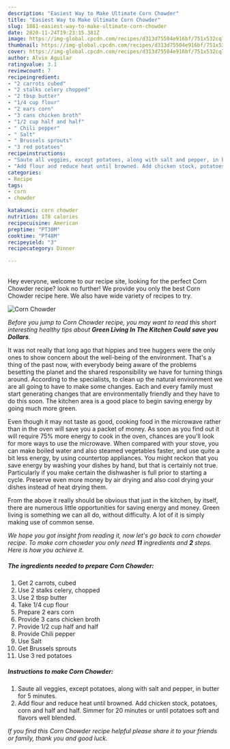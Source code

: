 ```yaml
---
description: "Easiest Way to Make Ultimate Corn Chowder"
title: "Easiest Way to Make Ultimate Corn Chowder"
slug: 1881-easiest-way-to-make-ultimate-corn-chowder
date: 2020-11-24T19:23:15.381Z
image: https://img-global.cpcdn.com/recipes/d313d75504e916bf/751x532cq70/corn-chowder-recipe-main-photo.jpg
thumbnail: https://img-global.cpcdn.com/recipes/d313d75504e916bf/751x532cq70/corn-chowder-recipe-main-photo.jpg
cover: https://img-global.cpcdn.com/recipes/d313d75504e916bf/751x532cq70/corn-chowder-recipe-main-photo.jpg
author: Alvin Aguilar
ratingvalue: 3.1
reviewcount: 7
recipeingredient:
- "2 carrots cubed"
- "2 stalks celery chopped"
- "2 tbsp butter"
- "1/4 cup flour"
- "2 ears corn"
- "3 cans chicken broth"
- "1/2 cup half and half"
- " Chili pepper"
- " Salt"
- " Brussels sprouts"
- "3 red potatoes"
recipeinstructions:
- "Saute all veggies, except potatoes, along with salt and pepper, in butter for 5 minutes."
- "Add flour and reduce heat until browned. Add chicken stock, potatoes, corn and half and half. Simmer for 20 minutes or until potatoes soft and flavors well blended."
categories:
- Recipe
tags:
- corn
- chowder

katakunci: corn chowder 
nutrition: 178 calories
recipecuisine: American
preptime: "PT30M"
cooktime: "PT48M"
recipeyield: "3"
recipecategory: Dinner

---
```

<br>
Hey everyone, welcome to our recipe site, looking for the perfect Corn Chowder recipe? look no further! We provide you only the best Corn Chowder recipe here. We also have wide variety of recipes to try.
<br>


![Corn Chowder](https://img-global.cpcdn.com/recipes/d313d75504e916bf/751x532cq70/corn-chowder-recipe-main-photo.jpg)

<i>Before you jump to Corn Chowder recipe, you may want to read this short interesting healthy tips about 
<strong>Green Living In The Kitchen Could save you Dollars</strong>.</i>
</br>

It was not really that long ago that hippies and tree huggers were the only ones to show concern about the well-being of the environment. That's a thing of the past now, with everybody being aware of the problems besetting the planet and the shared responsibility we have for turning things around. According to the specialists, to clean up the natural environment we are all going to have to make some changes. Each and every family must start generating changes that are environmentally friendly and they have to do this soon. The kitchen area is a good place to begin saving energy by going much more green.

Even though it may not taste as good, cooking food in the microwave rather than in the oven will save you a packet of money. As soon as you find out it will require 75% more energy to cook in the oven, chances are you'll look for more ways to use the microwave. When compared with your stove, you can make boiled water and also steamed vegetables faster, and use quite a bit less energy, by using countertop appliances. You might reckon that you save energy by washing your dishes by hand, but that is certainly not true. Particularly if you make certain the dishwasher is full prior to starting a cycle. Preserve even more money by air drying and also cool drying your dishes instead of heat drying them.

From the above it really should be obvious that just in the kitchen, by itself, there are numerous little opportunities for saving energy and money. Green living is something we can all do, without difficulty. A lot of it is simply making use of common sense.


<i>We hope you got insight from reading it, now let's go back to corn chowder recipe. To make corn chowder you only need <strong>11</strong> ingredients and <strong>2</strong> steps. Here is how you achieve it.
</i>

##### The ingredients needed to prepare Corn Chowder:

1. Get 2 carrots, cubed
1. Use 2 stalks celery, chopped
1. Use 2 tbsp butter
1. Take 1/4 cup flour
1. Prepare 2 ears corn
1. Provide 3 cans chicken broth
1. Provide 1/2 cup half and half
1. Provide  Chili pepper
1. Use  Salt
1. Get  Brussels sprouts
1. Use 3 red potatoes


##### Instructions to make Corn Chowder:

1. Saute all veggies, except potatoes, along with salt and pepper, in butter for 5 minutes.
1. Add flour and reduce heat until browned. Add chicken stock, potatoes, corn and half and half. Simmer for 20 minutes or until potatoes soft and flavors well blended.


<i>If you find this Corn Chowder recipe helpful please share it to your friends or family, thank you and good luck.</i>
